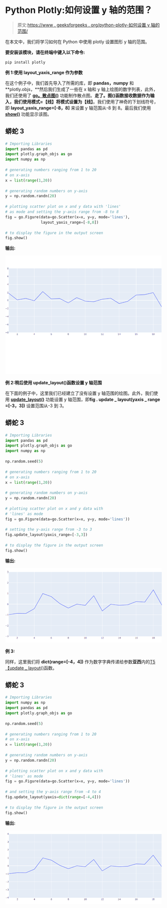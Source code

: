 # Python Plotly:如何设置 y 轴的范围？

> 原文:[https://www . geeksforgeeks . org/python-plotly-如何设置 y 轴的范围/](https://www.geeksforgeeks.org/python-plotly-how-to-set-the-range-of-the-y-axis/)

在本文中，我们将学习如何在 Python 中使用 plotly 设置图形 y 轴的范围。

**要安装该模块，请在终端中键入以下命令:**

```py
pip install plotly
```

**例 1:使用 layout_yaxis_range 作为参数**

在这个例子中，我们首先导入了所需的库，即 **pandas，numpy** 和 **plotly.objs，**然后我们生成了一些在 x 轴和 y 轴上绘图的数字列表，此外，我们还使用了 [**go。散点图()**](https://www.geeksforgeeks.org/scatter-plot-in-plotly-using-graph_objects-class/) 功能制作散点图。**走了。图()**函数接收数据作为输入，我们使用**模式=【线】**将模式设置为**【线】**。我们使用了神奇的下划线符号，即 **layout_yaxis_range=[-8，8]** 来设置 y 轴范围从-8 到 8。最后我们使用 [**show()**](https://www.geeksforgeeks.org/matplotlib-pyplot-show-in-python/) 功能显示该图。

## 蟒蛇 3

```py
# Importing Libraries
import pandas as pd
import plotly.graph_objs as go
import numpy as np

# generating numbers ranging from 1 to 20
# on x-axis
x = list(range(1,20))

# generating random numbers on y-axis
y = np.random.randn(20)

# plotting scatter plot on x and y data with 'lines'
# as mode and setting the y-axis range from -8 to 8
fig = go.Figure(data=go.Scatter(x=x, y=y, mode='lines'),
                layout_yaxis_range=[-8,8])

# to display the figure in the output screen
fig.show()
```

**输出:**

![](img/32af1339faac43353298e65ef38e15ee.png)

**例 2:稍后使用 update_layout()函数设置 y 轴范围**

在下面的例子中，这里我们已经建立了没有设置 y 轴范围的绘图。此外，我们使用 [**update_layout()**](https://www.geeksforgeeks.org/title-alignment-in-plotly/) 功能设置 y 轴范围，即**fig . update _ layout(yaxis _ range =[-3，3])** 设置范围从-3 到 3。

## 蟒蛇 3

```py
# Importing Libraries
import pandas as pd
import plotly.graph_objs as go
import numpy as np

np.random.seed(5)

# generating numbers ranging from 1 to 20
# on x-axis
x = list(range(1,20))

# generating random numbers on y-axis
y = np.random.randn(20)

# plotting scatter plot on x and y data with
# 'lines' as mode
fig = go.Figure(data=go.Scatter(x=x, y=y, mode='lines'))

# setting the y-axis range from -3 to 3
fig.update_layout(yaxis_range=[-3,3])

# to display the figure in the output screen
fig.show()
```

**输出:**

![](img/a02b65add9345f7ef6b71de72947cfb1.png)

**例 3:**

同样，这里我们将 **dict(range=[-4，4])** 作为数字字典传递给参数**亚西**内的[T5【update _ layout()](https://www.geeksforgeeks.org/title-alignment-in-plotly/)函数。

## 蟒蛇 3

```py
# Importing Libraries
import numpy as np
import pandas as pd
import plotly.graph_objs as go

np.random.seed(5)

# generating numbers ranging from 1 to 20
# on x-axis
x = list(range(1,20))

# generating random numbers on y-axis
y = np.random.randn(20)

# plotting scatter plot on x and y data with
# 'lines' as mode
fig = go.Figure(data=go.Scatter(x=x, y=y, mode='lines'))

# and setting the y-axis range from -4 to 4
fig.update_layout(yaxis=dict(range=[-4,4]))

# to display the figure in the output screen
fig.show()
```

**输出:**

![](img/191cea64d2778a4b9be4bed385ece8cc.png)